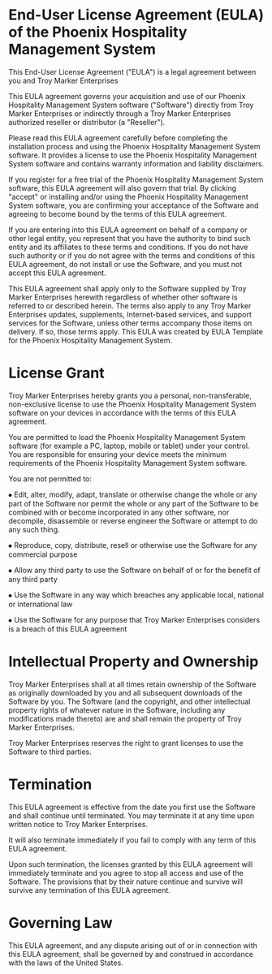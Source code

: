 # End-User License Agreement (EULA) of the Phoenix Hospitality Management System

This End-User License Agreement ("EULA") is a legal agreement between you and Troy Marker Enterprises

This EULA agreement governs your acquisition and use of our Phoenix Hospitality Management System software ("Software") directly from Troy Marker Enterprises or indirectly through a Troy Marker Enterprises authorized reseller or distributor (a "Reseller").

Please read this EULA agreement carefully before completing the installation process and using the Phoenix Hospitality Management System software. It provides a license to use the Phoenix Hospitality Management System software and contains warranty information and liability disclaimers.

If you register for a free trial of the Phoenix Hospitality Management System software, this EULA agreement will also govern that trial. By clicking "accept" or installing and/or using the Phoenix Hospitality Management System software, you are confirming your acceptance of the Software and agreeing to become bound by the terms of this EULA agreement.

If you are entering into this EULA agreement on behalf of a company or other legal entity, you represent that you have the authority to bind such entity and its affiliates to these terms and conditions. If you do not have such authority or if you do not agree with the terms and conditions of this EULA agreement, do not install or use the Software, and you must not accept this EULA agreement.

This EULA agreement shall apply only to the Software supplied by Troy Marker Enterprises herewith regardless of whether other software is referred to or described herein. The terms also apply to any Troy Marker Enterprises updates, supplements, Internet-based services, and support services for the Software, unless other terms accompany those items on delivery. If so, those terms apply. This EULA was created by EULA Template for the Phoenix Hospitality Management System.

# License Grant

Troy Marker Enterprises hereby grants you a personal, non-transferable, non-exclusive license to use the Phoenix Hospitality Management System software on your devices in accordance with the terms of this EULA agreement.

You are permitted to load the Phoenix Hospitality Management System software (for example a PC, laptop, mobile or tablet) under your control. You are responsible for ensuring your device meets the minimum requirements of the Phoenix Hospitality Management System software.

You are not permitted to:

  ⦁	Edit, alter, modify, adapt, translate or otherwise change the whole or any part of the Software nor permit the whole or any part of the Software to be combined with or become incorporated in any other software, nor decompile, disassemble or reverse engineer the Software or attempt to do any such thing.
  
  ⦁	 Reproduce, copy, distribute, resell or otherwise use the Software for any commercial purpose
  
  ⦁	Allow any third party to use the Software on behalf of or for the benefit of any third party
  
  ⦁	Use the Software in any way which breaches any applicable local, national or international law
  
  ⦁	Use the Software for any purpose that Troy Marker Enterprises considers is a breach of this EULA agreement

# Intellectual Property and Ownership

Troy Marker Enterprises shall at all times retain ownership of the Software as originally downloaded by you and all subsequent downloads of the Software by you. The Software (and the copyright, and other intellectual property rights of whatever nature in the Software, including any modifications made thereto) are and shall remain the property of Troy Marker Enterprises.

Troy Marker Enterprises reserves the right to grant licenses to use the Software to third parties.

# Termination

This EULA agreement is effective from the date you first use the Software and shall continue until terminated. You may terminate it at any time upon written notice to Troy Marker Enterprises.

It will also terminate immediately if you fail to comply with any term of this EULA agreement. 

Upon such termination, the licenses granted by this EULA agreement will immediately terminate and you agree to stop all access and use of the Software. The provisions that by their nature continue and survive will survive any termination of this EULA agreement.

# Governing Law

This EULA agreement, and any dispute arising out of or in connection with this EULA agreement, shall be governed by and construed in accordance with the laws of the United States.
